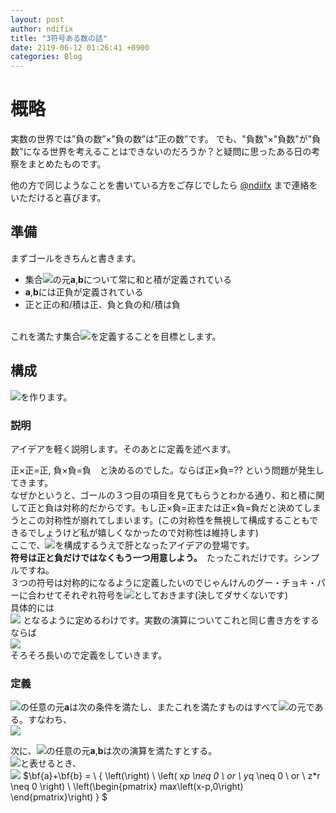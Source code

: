 ```yaml
---
layout: post
author: ndifix
title: "3符号ある数の話"
date: 2119-06-12 01:26:41 +0900
categories: Blog
---
```

# 概略
実数の世界では”負の数”×”負の数”は”正の数”です。
でも、"負数"×"負数"が"負数"になる世界を考えることはできないのだろうか？と疑問に思ったある日の考察をまとめたものです。

他の方で同じようなことを書いている方をご存じでしたら [@ndiifx](https://twitter.com/ndifix) まで連絡をいただけると喜びます。

## 準備
まずゴールをきちんと書きます。
- 集合<img src="https://latex.codecogs.com/gif.latex?\mathbb{T}">の元<b>a</b>,<b>b</b>について常に和と積が定義されている
- <b>a</b>,<b>b</b>には正負が定義されている
- 正と正の和/積は正、負と負の和/積は負

<br>これを満たす集合<img src="https://latex.codecogs.com/gif.latex?\mathbb{T}">を定義することを目標とします。

## 構成
<img src="https://latex.codecogs.com/gif.latex?\mathbb{T}">を作ります。

### 説明
アイデアを軽く説明します。そのあとに定義を述べます。

正×正=正, 負×負=負　と決めるのでした。ならば正×負=?? という問題が発生してきます。<br>
なぜかというと、ゴールの３つ目の項目を見てもらうとわかる通り、和と積に関して正と負は対称的だからです。もし正×負=正または正×負=負だと決めてしまうとこの対称性が崩れてしまいます。(この対称性を無視して構成することもできるでしょうけど私が嬉しくなかったので対称性は維持します)<br>
ここで、<img src="https://latex.codecogs.com/gif.latex?\mathbb{T}">を構成するうえで肝となったアイデアの登場です。<br>
<b>符号は正と負だけではなくもう一つ用意しよう。</b>　たったこれだけです。シンプルですね。<br>
３つの符号は対称的になるように定義したいのでじゃんけんのグー・チョキ・パーに合わせてそれぞれ符号を<img src="https://latex.codecogs.com/gif.latex?$g,c,p$">としておきます(決してダサくないです)<br>
具体的には<br>
<img src="https://latex.codecogs.com/png.latex?\inline&space;\dpi{120}&space;$g*g=g,\quad&space;c*c=c,\quad&space;p*p=p&space;\par&space;g*c=p,\quad&space;c*p=g,\quad&space;p*g=c$">
となるように定めるわけです。実数の演算についてこれと同じ書き方をするならば<br>
<img src="https://latex.codecogs.com/gif.latex?$+*+=+,\quad&space;-*-=+,\quad&space;+*-=-$"><br>
            そろそろ長いので定義をしていきます。

### 定義
<img src="https://latex.codecogs.com/gif.latex?\mathbb{T}">の任意の元<b>a</b>は次の条件を満たし、またこれを満たすものはすべて<img src="https://latex.codecogs.com/gif.latex?\mathbb{T}">の元である。すなわち、<br>
            <img src="https://latex.codecogs.com/png.latex?\inline&space;\exists&space;x\geq0,\quad\bf{a}=\begin{pmatrix}x\\0\\0\end{pmatrix}or\begin{pmatrix}0\\x\\0\end{pmatrix}or\begin{pmatrix}0\\0\\x&space;\end{pmatrix}">

次に、<img src="https://latex.codecogs.com/gif.latex?\mathbb{T}">の任意の元<b>a</b>,<b>b</b>は次の演算を満たすとする。<br>
                <img src="https://latex.codecogs.com/gif.latex?\bf{a}=\begin{pmatrix}x\\y\\z\end{pmatrix},\bf{b}=\begin{pmatrix}p\\q\\r\end{pmatrix}">と表せるとき、<br>
                <img src="https://latex.codecogs.com/gif.latex?\bf{a}+\bf{b}=\\\begin{pmatrix}x+p\\y+q\\z+r\end{pmatrix}\quad\left(x*p\neq&space;0&space;or&space;y*q\neq&space;0&space;or&space;z*r\neq0\right)">
            $\bf{a}+\bf{b} = \\
                \{
                    \left(\right) \ \left( x*p \neq 0  \ or \ y*q \neq 0 \ or \ z*r \neq 0 \right) \\
                    \left(\begin{pmatrix} max\left(x-p,0\right) \end{pmatrix}\right)
            \} $